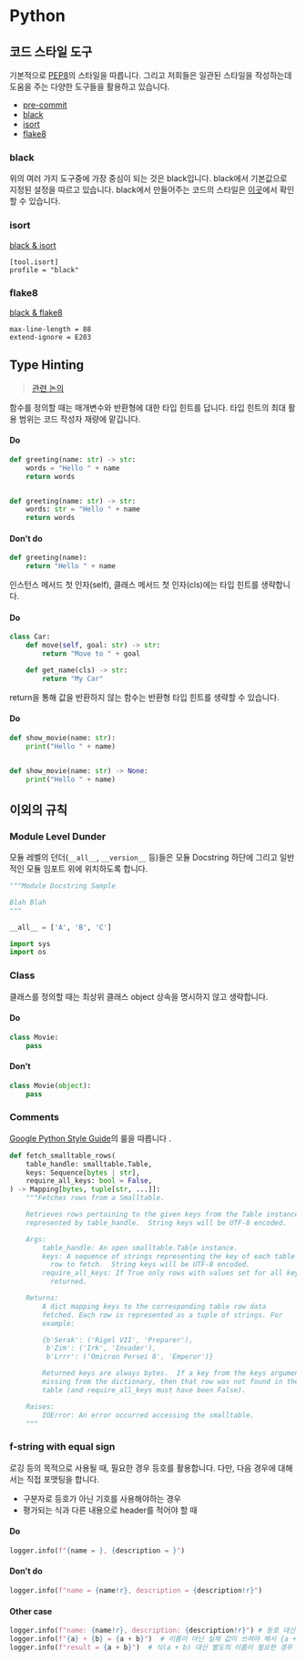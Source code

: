 Python
====

## 코드 스타일 도구

기본적으로 [PEP8](https://www.python.org/dev/peps/pep-0008/)의 스타일을 따릅니다. 그리고 저희들은 일관된 스타일을 작성하는데 도움을 주는 다양한 도구들을 활용하고 있습니다.
- [pre-commit](https://pre-commit.com/)
- [black](https://black.readthedocs.io/en/stable/)
- [isort](https://pycqa.github.io/isort/)
- [flake8](https://flake8.pycqa.org/en/latest/)

### black
위의 여러 가지 도구중에 가장 중심이 되는 것은 black입니다. black에서 기본값으로 지정된 설정을 따르고 있습니다.
black에서 만들어주는 코드의 스타일은 [이곳](https://black.readthedocs.io/en/stable/the_black_code_style/current_style.html)에서 확인할 수 있습니다.

### isort
[black & isort](https://black.readthedocs.io/en/stable/guides/using_black_with_other_tools.html#isort)
```
[tool.isort]
profile = "black"
```

### flake8
[black & flake8](https://black.readthedocs.io/en/stable/guides/using_black_with_other_tools.html#flake8)
```
max-line-length = 88
extend-ignore = E203
```

## Type Hinting
> [관련 논의](https://github.com/8percent/styleguide/discussions/47)


함수를 정의할 때는 매개변수와 반환형에 대한 타입 힌트를 답니다. 타입 힌트의 최대 활용 범위는 코드 작성자 재량에 맡깁니다.

#### Do
```python
def greeting(name: str) -> str:
    words = "Hello " + name
    return words


def greeting(name: str) -> str:
    words: str = "Hello " + name
    return words
```

#### Don't do
```python
def greeting(name):
    return "Hello " + name
```

인스턴스 메서드 첫 인자(self), 클래스 메서드 첫 인자(cls)에는 타입 힌트를 생략합니다.

#### Do
```python
class Car:
    def move(self, goal: str) -> str:
        return "Move to " + goal

    def get_name(cls) -> str:
        return "My Car"
```

return을 통해 값을 반환하지 않는 함수는 반환형 타입 힌트를 생략할 수 있습니다.

#### Do
```python
def show_movie(name: str):
    print("Hello " + name)


def show_movie(name: str) -> None:
    print("Hello " + name)
```


## 이외의 규칙


### Module Level Dunder
모듈 레벨의 던더(`__all__`, `__version__` 등)들은 모듈 Docstring 하단에 그리고 일반적인 모듈 임포트 위에 위치하도록 합니다.

```python
"""Module Docstring Sample

Blah Blah
"""

__all__ = ['A', 'B', 'C']

import sys
import os
```

### Class
클래스를 정의할 때는 최상위 클래스 object 상속을 명시하지 않고 생략합니다.

#### Do
```python
class Movie:
    pass
```

#### Don't
```python
class Movie(object):
    pass
```


### Comments
[Google Python Style Guide](http://google.github.io/styleguide/pyguide.html#38-comments-and-docstrings)의 룰을 따릅니다 .
```python
def fetch_smalltable_rows(
    table_handle: smalltable.Table,
    keys: Sequence[bytes | str],
    require_all_keys: bool = False,
) -> Mapping[bytes, tuple[str, ...]]:
    """Fetches rows from a Smalltable.

    Retrieves rows pertaining to the given keys from the Table instance
    represented by table_handle.  String keys will be UTF-8 encoded.

    Args:
        table_handle: An open smalltable.Table instance.
        keys: A sequence of strings representing the key of each table
          row to fetch.  String keys will be UTF-8 encoded.
        require_all_keys: If True only rows with values set for all keys will be
          returned.

    Returns:
        A dict mapping keys to the corresponding table row data
        fetched. Each row is represented as a tuple of strings. For
        example:

        {b'Serak': ('Rigel VII', 'Preparer'),
         b'Zim': ('Irk', 'Invader'),
         b'Lrrr': ('Omicron Persei 8', 'Emperor')}

        Returned keys are always bytes.  If a key from the keys argument is
        missing from the dictionary, then that row was not found in the
        table (and require_all_keys must have been False).

    Raises:
        IOError: An error occurred accessing the smalltable.
    """
```

### f-string with equal sign
로깅 등의 목적으로 사용될 때, 필요한 경우 등호를 활용합니다. 다만, 다음 경우에 대해서는 직접 포맷팅을 합니다.
- 구분자로 등호가 아닌 기호를 사용해야하는 경우
- 평가되는 식과 다른 내용으로 header를 적어야 할 때

#### Do
```python
logger.info(f"{name = }, {description = }")
```

#### Don't do
```python
logger.info(f"name = {name!r}, description = {description!r}")
```

#### Other case
```python
logger.info(f"name: {name!r}, description: {description!r}") # 등호 대신 쌍점 사용이 필요한 경우
logger.info(f"{a} + {b} = {a + b}")  # 이름이 아닌 실제 값이 쓰여야 해서 {a + b = }로 대체할 수 없는 경우
logger.info(f"result = {a + b}")  # 식(a + b) 대신 별도의 이름이 필요한 경우
```
